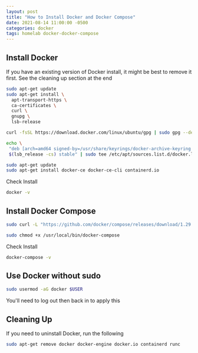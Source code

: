 ```yaml
---
layout: post
title: "How to Install Docker and Docker Compose"
date: 2021-08-14 11:00:00 -0500
categories: docker
tags: homelab docker-docker-compose
---
```


## Install Docker

If you have an existing version of Docker install, it might be best to remove it first.  See the cleaning up section at the end

```bash
sudo apt-get update
sudo apt-get install \
  apt-transport-https \
  ca-certificates \
  curl \
  gnupg \
  lsb-release
```

```bash
curl -fsSL https://download.docker.com/linux/ubuntu/gpg | sudo gpg --dearmor -o /usr/share/keyrings/docker-archive-keyring.gpg
```

```bash
echo \
 "deb [arch=amd64 signed-by=/usr/share/keyrings/docker-archive-keyring.gpg] https://download.docker.com/linux/ubuntu \
 $(lsb_release -cs) stable" | sudo tee /etc/apt/sources.list.d/docker.list > /dev/null
```

```bash
sudo apt-get update
sudo apt-get install docker-ce docker-ce-cli containerd.io
```

Check Install

```bash
docker -v
```

## Install Docker Compose

```bash
sudo curl -L "https://github.com/docker/compose/releases/download/1.29.1/docker-compose-$(uname -s)-$(uname -m)" -o /usr/local/bin/docker-compose
```

```bash
sudo chmod +x /usr/local/bin/docker-compose
```

Check Install

```bash
docker-compose -v
```

## Use Docker without sudo

```bash
sudo usermod -aG docker $USER
```

You'll need to log out then back in to apply this

## Cleaning Up

If you need to uninstall Docker, run the following

```bash
sudo apt-get remove docker docker-engine docker.io containerd runc
```
